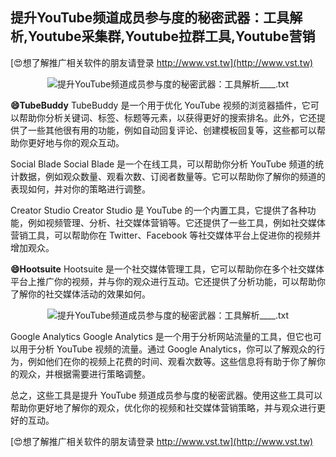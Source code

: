 ## **提升YouTube频道成员参与度的秘密武器：工具解析,Youtube采集群,Youtube拉群工具,Youtube营销**

[😍想了解推广相关软件的朋友请登录 http://www.vst.tw](http://www.vst.tw)

 <center><img src="https://vst.tw/MP4/tuiguang/png/8.png" alt="提升YouTube频道成员参与度的秘密武器：工具解析____.txt"></center>

**😄TubeBuddy**
TubeBuddy 是一个用于优化 YouTube 视频的浏览器插件，它可以帮助你分析关键词、标签、标题等元素，以获得更好的搜索排名。此外，它还提供了一些其他很有用的功能，例如自动回复评论、创建模板回复等，这些都可以帮助你更好地与你的观众互动。

Social Blade
Social Blade 是一个在线工具，可以帮助你分析 YouTube 频道的统计数据，例如观众数量、观看次数、订阅者数量等。它可以帮助你了解你的频道的表现如何，并对你的策略进行调整。

Creator Studio
Creator Studio 是 YouTube 的一个内置工具，它提供了各种功能，例如视频管理、分析、社交媒体营销等。它还提供了一些工具，例如社交媒体营销工具，可以帮助你在 Twitter、Facebook 等社交媒体平台上促进你的视频并增加观众。

**😄Hootsuite**
Hootsuite 是一个社交媒体管理工具，它可以帮助你在多个社交媒体平台上推广你的视频，并与你的观众进行互动。它还提供了分析功能，可以帮助你了解你的社交媒体活动的效果如何。

 <center><img src="https://vst.tw/MP4/tuiguang/png/2.png" alt="提升YouTube频道成员参与度的秘密武器：工具解析____.txt"></center>

Google Analytics
Google Analytics 是一个用于分析网站流量的工具，但它也可以用于分析 YouTube 视频的流量。通过 Google Analytics，你可以了解观众的行为，例如他们在你的视频上花费的时间、观看次数等。这些信息将有助于你了解你的观众，并根据需要进行策略调整。

总之，这些工具是提升 YouTube 频道成员参与度的秘密武器。使用这些工具可以帮助你更好地了解你的观众，优化你的视频和社交媒体营销策略，并与观众进行更好的互动。

[😍想了解推广相关软件的朋友请登录 http://www.vst.tw](http://www.vst.tw)



